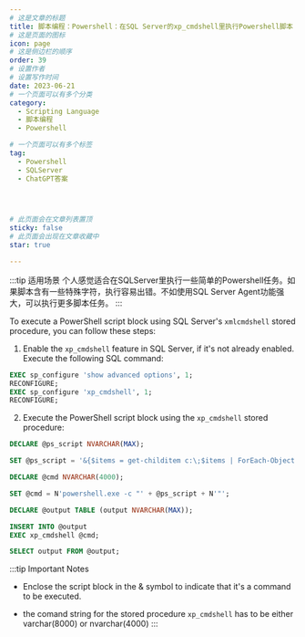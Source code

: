 ```yaml
---
# 这是文章的标题
title: 脚本编程：Powershell：在SQL Server的xp_cmdshell里执行Powershell脚本
# 这是页面的图标
icon: page
# 这是侧边栏的顺序
order: 39
# 设置作者
# 设置写作时间
date: 2023-06-21
# 一个页面可以有多个分类
category:
  - Scripting Language
  - 脚本编程
  - Powershell

# 一个页面可以有多个标签
tag:
  - Powershell
  - SQLServer
  - ChatGPT答案
  



# 此页面会在文章列表置顶
sticky: false
# 此页面会出现在文章收藏中
star: true

---
```


:::tip 适用场景
个人感觉适合在SQLServer里执行一些简单的Powershell任务。如果脚本含有一些特殊字符，执行容易出错。不如使用SQL Server Agent功能强大，可以执行更多脚本任务。
:::

To execute a PowerShell script block using SQL Server's `xmlcmdshell` stored procedure, you can follow these steps:

1. Enable the `xp_cmdshell` feature in SQL Server, if it's not already enabled. Execute the following SQL command:
```sql
EXEC sp_configure 'show advanced options', 1;
RECONFIGURE;
EXEC sp_configure 'xp_cmdshell', 1;
RECONFIGURE;
```


2. Execute the PowerShell script block using the `xp_cmdshell` stored procedure:
```sql
DECLARE @ps_script NVARCHAR(MAX);

SET @ps_script = '&{$items = get-childitem c:\;$items | ForEach-Object { write-output $_.fullname}}';

DECLARE @cmd NVARCHAR(4000);

SET @cmd = N'powershell.exe -c "' + @ps_script + N'"';

DECLARE @output TABLE (output NVARCHAR(MAX));

INSERT INTO @output
EXEC xp_cmdshell @cmd;

SELECT output FROM @output;
```

:::tip Important Notes
- Enclose the script block in  the & symbol to indicate that it's a command to be executed.

- the comand string for the stored procedure `xp_cmdshell` has to be either  varchar(8000) or nvarchar(4000)
:::
